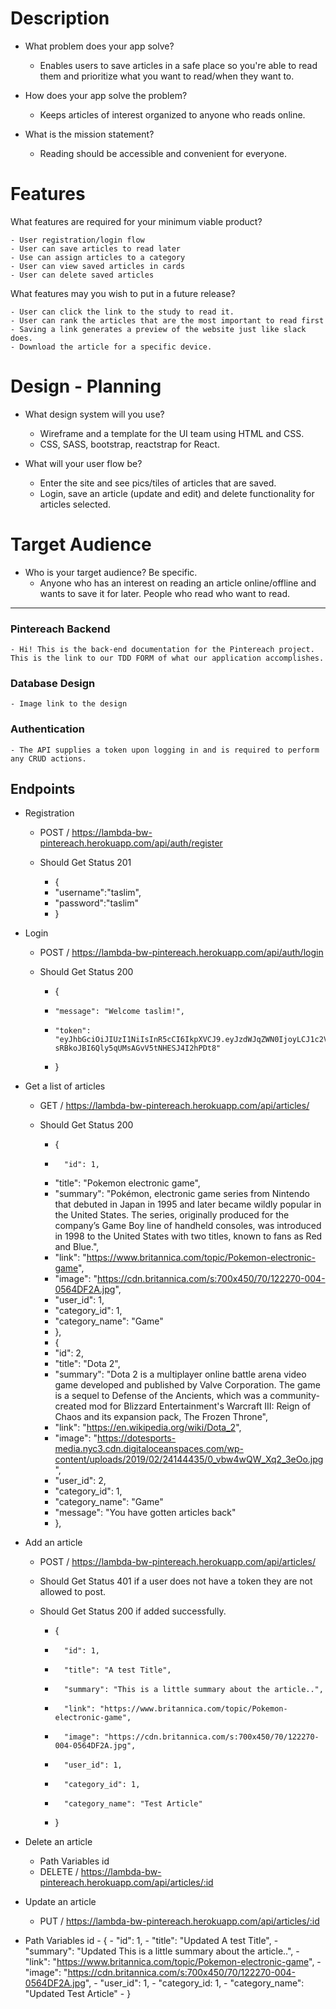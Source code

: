 # Description

- What problem does your app solve?
	- Enables users to save articles in a safe place so you're able to read them and prioritize what you want to read/when they want to.

- How does your app solve the problem?
	- Keeps articles of interest organized to anyone who reads online. 

- What is the mission statement?
	- Reading should be accessible and convenient for everyone.


# Features

What features are required for your minimum viable product?

	- User registration/login flow
	- User can save articles to read later
	- Use can assign articles to a category
	- User can view saved articles in cards
	- User can delete saved articles


What features may you wish to put in a future release?

	- User can click the link to the study to read it.
	- User can rank the articles that are the most important to read first
	- Saving a link generates a preview of the website just like slack does.
	- Download the article for a specific device. 

# Design - Planning

- What design system will you use?
	- Wireframe and a template for the UI team using HTML and CSS.
	- CSS, SASS, bootstrap, reactstrap for React.

- What will your user flow be? 
	- Enter the site and see pics/tiles of articles that are saved. 
	- Login, save an article (update and edit) and delete functionality for articles selected.

# Target Audience

- Who is your target audience? Be specific.
	- Anyone who has an interest on reading an article online/offline and wants to save it for later. People who read who want to read. 

--------------------------------------------------------------------------------------------------------------------------------------------------------------

### Pintereach Backend
	- Hi! This is the back-end documentation for the Pintereach project. This is the link to our TDD FORM of what our application accomplishes.

### Database Design
	- Image link to the design

### Authentication
	- The API supplies a token upon logging in and is required to perform any CRUD actions.

## Endpoints
- Registration
	- POST / https://lambda-bw-pintereach.herokuapp.com/api/auth/register

	- Should Get Status 201
		- {
		- 	"username":"taslim",
		- 	"password":"taslim"
		- }
- Login
	- POST / https://lambda-bw-pintereach.herokuapp.com/api/auth/login

	- Should Get Status 200
		- {
		-     "message": "Welcome taslim!",
		-     "token": "eyJhbGciOiJIUzI1NiIsInR5cCI6IkpXVCJ9.eyJzdWJqZWN0IjoyLCJ1c2VybmFtZSI6InJveCIsImlhdCI6MTU2MTM5ODcxNCwiZXhwIjoxNTYyMzQ5MTE0fQ.TUGs2t-sRBkoJBI6Qly5qUMsAGvV5tNHESJ4I2hPDt8"
		- }
- Get a list of articles
	- GET / https://lambda-bw-pintereach.herokuapp.com/api/articles/

	- Should Get Status 200
		- {
		-       "id": 1,
		- 	"title": "Pokemon electronic game",
		- 	"summary": "Pokémon, electronic game series from Nintendo that debuted in Japan in 1995 and later became wildly popular in the United States. The series, originally produced for the company’s Game Boy line of handheld consoles, was introduced in 1998 to the United States with two titles, known to fans as Red and Blue.",
		- 	"link": "https://www.britannica.com/topic/Pokemon-electronic-game",
		- 	"image": "https://cdn.britannica.com/s:700x450/70/122270-004-0564DF2A.jpg",
		- 	"user_id": 1,
		- 	"category_id": 1, 
		- 	"category_name": "Game"
		- },
		- {
		- 	"id": 2,
		- 	"title": "Dota 2",
		- 	"summary": "Dota 2 is a multiplayer online battle arena video game developed and published by Valve Corporation. The game is a sequel to Defense of the Ancients, which was a community-created mod for Blizzard Entertainment's Warcraft III: Reign of Chaos and its expansion pack, The Frozen Throne",
		- 	"link": "https://en.wikipedia.org/wiki/Dota_2",
		- 	"image": "https://dotesports-media.nyc3.cdn.digitaloceanspaces.com/wp-content/uploads/2019/02/24144435/0_vbw4wQW_Xq2_3eOo.jpg",
		- 	"user_id": 2,
		- 	"category_id": 1, 
		- 	"category_name": "Game"
		- 	"message": "You have gotten articles back"
		- },
- Add an article
	- POST / https://lambda-bw-pintereach.herokuapp.com/api/articles/

	- Should Get Status 401 if a user does not have a token they are not allowed to post.
	- Should Get Status 200 if added successfully.

		- {
		-       "id": 1,
		-       "title": "A test Title",
		-       "summary": "This is a little summary about the article..",
		-       "link": "https://www.britannica.com/topic/Pokemon-electronic-game",
		-       "image": "https://cdn.britannica.com/s:700x450/70/122270-004-0564DF2A.jpg",
		-       "user_id": 1,
		-       "category_id": 1,
		-       "category_name": "Test Article"
		- }

- Delete an article
	- Path Variables id
	- DELETE / https://lambda-bw-pintereach.herokuapp.com/api/articles/:id

- Update an article
	- PUT / https://lambda-bw-pintereach.herokuapp.com/api/articles/:id

- Path Variables id
		- {
		-       "id": 1,
		-       "title": "Updated A test Title",
		-       "summary": "Updated This is a little summary about the article..",
		-       "link": "https://www.britannica.com/topic/Pokemon-electronic-game",
		-       "image": "https://cdn.britannica.com/s:700x450/70/122270-004-0564DF2A.jpg",
		-       "user_id": 1,
		-       "category_id: 1,
		-       "category_name": "Updated Test Article"
		- }
